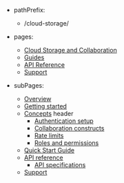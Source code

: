 - pathPrefix:
    - /cloud-storage/

- pages:
    - [Cloud Storage and Collaboration](./index.md)
    - [Guides](./guides/index.md)
    - [API Reference](./guides/api/overview.md)
    - [Support](./support/index.md)

- subPages:
    - [Overview](./guides/index.md)
    - [Getting started](./guides/getting-started/index.md)
    - [Concepts](./guides/authentication/index.md) header
        - [Authentication setup](./guides/authentication/index.md)
        - [Collaboration constructs](./guides/overview/constructs.md)
        - [Rate limits](./guides/overview/limits.md)
        - [Roles and permissions](./guides/overview/permissions.md)
    - [Quick Start Guide](./guides/quick-start/index.md)
    - [API reference](./guides/api/overview.md)
        - [API specifications](./guides/api/index.md)
    - [Support](./support/index.md)
